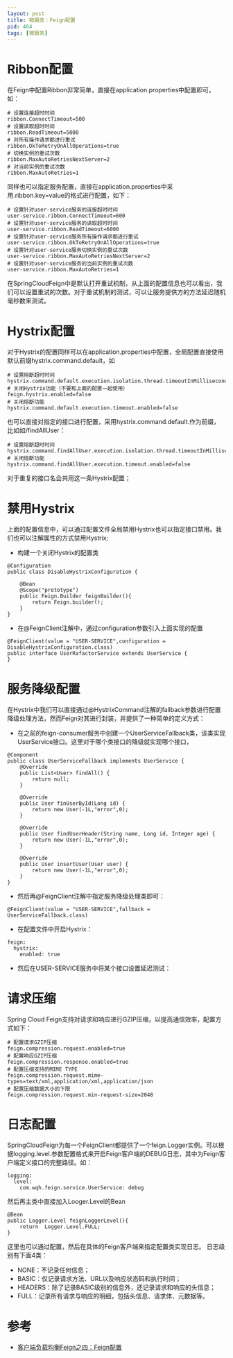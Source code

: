 ```yaml
---
layout: post
title: 微服务：Feign配置
pid: 464
tags: [微服务]
---
```


# Ribbon配置

在Feign中配置Ribbon非常简单，直接在application.properties中配置即可，如：

```
# 设置连接超时时间
ribbon.ConnectTimeout=500
# 设置读取超时时间
ribbon.ReadTimeout=5000
# 对所有操作请求都进行重试
ribbon.OkToRetryOnAllOperations=true
# 切换实例的重试次数
ribbon.MaxAutoRetriesNextServer=2
# 对当前实例的重试次数
ribbon.MaxAutoRetries=1
```

同样也可以指定服务配置，直接在application.properties中采用.ribbon.key=value的格式进行配置，如下：

```
# 设置针对user-service服务的连接超时时间
user-service.ribbon.ConnectTimeout=600
# 设置针对user-service服务的读取超时时间
user-service.ribbon.ReadTimeout=6000
# 设置针对user-service服务所有操作请求都进行重试
user-service.ribbon.OkToRetryOnAllOperations=true
# 设置针对user-service服务切换实例的重试次数
user-service.ribbon.MaxAutoRetriesNextServer=2
# 设置针对user-service服务的当前实例的重试次数
user-service.ribbon.MaxAutoRetries=1
```

在SpringCloudFeign中是默认打开重试机制，从上面的配置信息也可以看出，我们可以设置重试的次数。对于重试机制的测试，可以让服务提供方的方法延迟随机毫秒数来测试。

# Hystrix配置

对于Hystrix的配置同样可以在application.properties中配置，全局配置直接使用默认前缀hystrix.command.default，如

```
# 设置熔断超时时间
hystrix.command.default.execution.isolation.thread.timeoutInMilliseconds=10000
# 关闭Hystrix功能（不要和上面的配置一起使用）
feign.hystrix.enabled=false
# 关闭熔断功能
hystrix.command.default.execution.timeout.enabled=false
```

也可以直接对指定的接口进行配置，采用hystrix.command.default.<commandKey>作为前缀，比如如/findAllUser：

```
# 设置熔断超时时间
hystrix.command.findAllUser.execution.isolation.thread.timeoutInMilliseconds=10000
# 关闭熔断功能
hystrix.command.findAllUser.execution.timeout.enabled=false
```

对于重复的接口名会共用这一条Hystrix配置；

# 禁用Hystrix

上面的配置信息中，可以通过配置文件全局禁用Hystrix也可以指定接口禁用。我们也可以注解属性的方式禁用Hystrix; 
+ 构建一个关闭Hystrix的配置类

```
@Configuration
public class DisableHystrixConfiguration {

    @Bean
    @Scope("prototype")
    public Feign.Builder feignBuilder(){
        return Feign.builder();
    }
}
```

+ 在@FeignClient注解中，通过configuration参数引入上面实现的配置

```
@FeignClient(value = "USER-SERVICE",configuration = DisableHystrixConfiguration.class)
public interface UserRafactorService extends UserService {
}
```

# 服务降级配置

在Hystrix中我们可以直接通过@HystrixCommand注解的fallback参数进行配置降级处理方法，然而Feign对其进行封装，并提供了一种简单的定义方式： 
+ 在之前的feign-consumer服务中创建一个UserServiceFallback类，该类实现UserService接口。这里对于哪个类接口的降级就实现哪个接口，

```
@Component
public class UserServiceFallback implements UserService {
    @Override
    public List<User> findAll() {
        return null;
    }

    @Override
    public User finUserById(Long id) {
        return new User(-1L,"error",0);
    }

    @Override
    public User findUserHeader(String name, Long id, Integer age) {
        return new User(-1L,"error",0);
    }

    @Override
    public User insertUser(User user) {
        return new User(-1L,"error",0);
    }
}
```

+ 然后再@FeignClient注解中指定服务降级处理类即可：

```
@FeignClient(value = "USER-SERVICE",fallback = UserServiceFallback.class)
```

+ 在配置文件中开启Hystrix：

```
feign:
  hystrix:
    enabled: true
```

+ 然后在USER-SERVICE服务中将某个接口设置延迟测试： 

# 请求压缩

Spring Cloud Feign支持对请求和响应进行GZIP压缩，以提高通信效率，配置方式如下：

```
# 配置请求GZIP压缩
feign.compression.request.enabled=true
# 配置响应GZIP压缩
feign.compression.response.enabled=true
# 配置压缩支持的MIME TYPE
feign.compression.request.mime-types=text/xml,application/xml,application/json
# 配置压缩数据大小的下限
feign.compression.request.min-request-size=2048
```

# 日志配置

SpringCloudFeign为每一个FeignClient都提供了一个feign.Logger实例。可以根据logging.level.<FeignClient>参数配置格式来开启Feign客户端的DEBUG日志，其中<FeignClient>为Feign客户端定义接口的完整路径。如：

```
logging:
  level: 
    com.wqh.feign.service.UserService: debug
```

然后再主类中直接加入Looger.Level的Bean

```
@Bean
public Logger.Level feignLoggerLevel(){
    return  Logger.Level.FULL;
}
```

这里也可以通过配置，然后在具体的Feign客户端来指定配置类实现日志。 
日志级别有下面4类： 
+ NONE：不记录任何信息； 
+ BASIC：仅记录请求方法、URL以及响应状态码和执行时间； 
+ HEADERS：除了记录BASIC级别的信息外，还记录请求和响应的头信息； 
+ FULL：记录所有请求与响应的明细，包括头信息、请求体、元数据等。

# 参考
+ [客户端负载均衡Feign之四：Feign配置](https://www.cnblogs.com/duanxz/p/7519826.html)